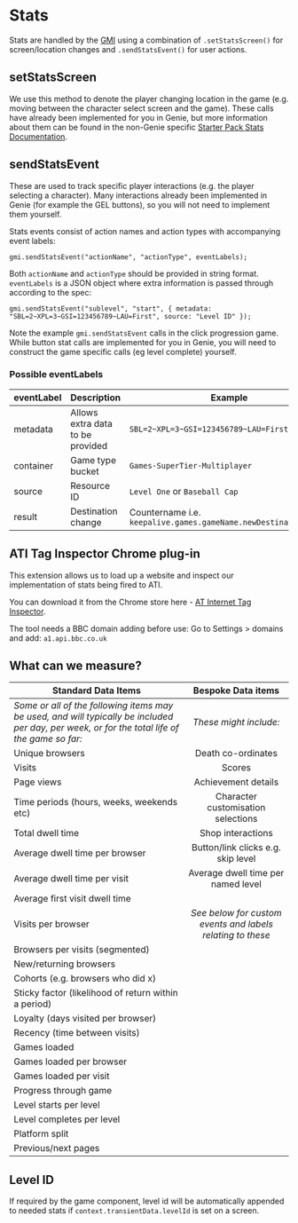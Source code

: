 # Stats

Stats are handled by the [GMI](gmi.md) using a combination of
`.setStatsScreen()` for screen/location changes and `.sendStatsEvent()` for user actions.

## setStatsScreen
We use this method to denote the player changing location in the game (e.g. moving between the character select screen and the game). These calls have already been implemented for you in Genie, but more information about them can be found in the non-Genie specific [Starter Pack Stats Documentation](https://github.com/bbc/childrens-games-starter-pack/blob/master/docs/stats.md).


## sendStatsEvent

These are used to track specific player interactions (e.g. the player selecting a character). Many interactions already been implemented in Genie (for example the GEL buttons), so you will not need to implement them yourself.

Stats events consist of action names and action types with accompanying event labels:

````
gmi.sendStatsEvent("actionName", "actionType", eventLabels);
````
Both `actionName` and `actionType` should be provided in string format. `eventLabels` is a JSON object where extra information is passed through according to the spec:

````
gmi.sendStatsEvent("sublevel", "start", { metadata: "SBL=2~XPL=3~GSI=123456789~LAU=First", source: "Level ID" });
````

Note the example `gmi.sendStatsEvent` calls in the click progression game. While button stat calls are implemented for you in Genie, you will need to construct the game specific  calls (eg level complete) yourself.

### Possible eventLabels

| eventLabel | Description | Example |
|------------|----------------------------------|---------|
| metadata   | Allows extra data to be provided | `SBL=2~XPL=3~GSI=123456789~LAU=First` |
| container  | Game type bucket                 | `Games-SuperTier-Multiplayer` |
| source     | Resource ID                      | `Level One` or `Baseball Cap` |
| result     | Destination change               | Countername i.e. `keepalive.games.gameName.newDestination.page` |

## ATI Tag Inspector Chrome plug-in

This extension allows us to load up a website and inspect our implementation of stats being fired to ATI.

You can download it from the Chrome store here - [AT Internet Tag Inspector](https://chrome.google.com/webstore/detail/at-internet-tag-inspector/epdfbeoiphkaeapcohmilhmpdeilgnok).

The tool needs a BBC domain adding before use:
Go to Settings > domains and add: `a1.api.bbc.co.uk`

## What can we measure?

| Standard Data Items        | Bespoke Data items |
| ------------- |:-----:|
| *Some or all of the following items may be used, and will typically be included  per day, per week, or for the total life of the game so far:*| *These might include:* |
| Unique browsers      | Death co-ordinates |
| Visits     | Scores|
| Page views | Achievement details |
| Time periods (hours, weeks, weekends etc)     | Character customisation selections |
| Total dwell time     | Shop interactions |
| Average dwell time per browser | Button/link clicks e.g. skip level |
| Average dwell time per visit     | Average dwell time per named level |
| Average first visit dwell time     |  |
| Visits per browser    | *See below for custom events and labels relating to these* |
| Browsers per visits (segmented)    | |
| New/returning browsers |  |
| Cohorts (e.g. browsers who did x) |  |
| Sticky factor (likelihood of return within a period) |  |
| Loyalty (days visited per browser) |  |
| Recency (time between visits) |  |
| Games loaded|  |
| Games loaded per browser |  |
| Games loaded per visit |  |
| Progress through game |  |
| Level starts per level |  |
| Level completes per level |  |
| Platform split |  |
| Previous/next pages |  |

## Level ID
If required by the game component, level id will be automatically appended to needed stats if `context.transientData.levelId` is set on a screen.
